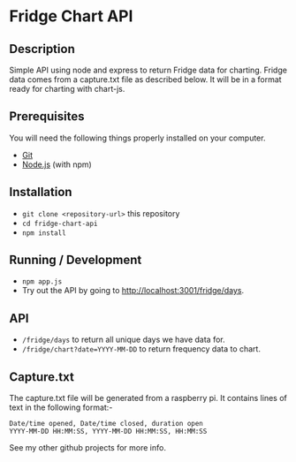 # Fridge Chart API

## Description
Simple API using node and express to return Fridge data for charting.
Fridge data comes from a capture.txt file as described below.
It will be in a format ready for charting with chart-js.

## Prerequisites

You will need the following things properly installed on your computer.

* [Git](https://git-scm.com/)
* [Node.js](https://nodejs.org/) (with npm)

## Installation

* `git clone <repository-url>` this repository
* `cd fridge-chart-api`
* `npm install`

## Running / Development

* `npm app.js`
* Try out the API by going to [http://localhost:3001/fridge/days](http://localhost:3001/fridge/days).


## API
* `/fridge/days` to return all unique days we have data for.
* `/fridge/chart?date=YYYY-MM-DD` to return frequency data to chart.

## Capture.txt
The capture.txt file will be generated from a raspberry pi.
It contains lines of text in the following format:-
```
Date/time opened, Date/time closed, duration open
YYYY-MM-DD HH:MM:SS, YYYY-MM-DD HH:MM:SS, HH:MM:SS
```

See my other github projects for more info.
